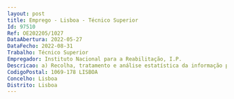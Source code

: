 ```yaml
--- 
layout: post
title: Emprego - Lisboa - Técnico Superior
Id: 97510
Ref: OE202205/1027
DataAbertura: 2022-05-27
DataFecho: 2022-08-31
Trabalho: Técnico Superior
Empregador: Instituto Nacional para a Reabilitação, I.P.
Descricao: a) Recolha, tratamento e análise estatística da informação proveniente de bases de dados da área da deficiência e das principais fontes de dados nacionais e internacionais b) Preparação e acompanhamento de inquéritos na área da deficiência c) Cálculo de indicadores de acordo com as orientações metodológicas das diversas organizações internacionais de referência (OMS, OCDE, Eurostat) d) Elaboração de apuramentos estatísticos, nomeadamente a preparação de documentos, publicações e relatórios e) Colaboração na promoção e desenvolvimento da investigação científica e inovação tecnológica nos domínios da reabilitação e acessibilidades.
CodigoPostal: 1069-178 LISBOA
Concelho: Lisboa
Distrito: Lisboa
--- 
```

